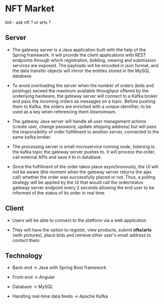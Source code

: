 # NFT Market

bid - ask 
nft ?
or
arts ?

## Server

* The gateway server is a Java application built with the help of the Spring framework. It will provide the client applications with REST endpoints through which registration, bidding, viewing and submission services are exposed. The payloads will be encoded in json format, and the data transfer objects will mirror the entities stored in the MySQL database.

* To avoid overloading the server when the number of orders (bids and postings) exceed the maximum available throughput offered by the underlying hardware, the gateway server will connect to a Kafka broker and pass the incoming orders as messages on a topic. Before pushing them to Kafka, the orders are enriched with a unique identifier, to be used as a key when referencing them downstream.

* The gateway Java server will handle all user management actions (create user, change password, update shipping address) but will pass the responsibility of order fulfillment to another server, connected to the same kafka broker.

* The processing server is small microservice running node, listening to the kafka topic the gateway server pushes to. It will process the order, call external APIs and save it to in database.

* Since the fulfillment of the order takes place asynchronously, the UI will not be aware (the moment when the gateway server returns the ajax call) whether the order was successfully placed or not. Thus, a polling strategy will be applied by the UI that would call the order/status gateway server endpoint every 2 seconds allowing the end user to be informed of the status of its order in real time.


## Client

* Users will be able to connect to the platform via a web application

* They will have the option to register, view products, submit **nfts/arts** (with pictures), place bids and retrieve other user's email address to contact them.



## Technology

* Back-end -> Java with Spring Boot framework

* Front-end -> Angular

* Database -> MySQL

* Handling real-time data feeds -> Apache Kafka 

